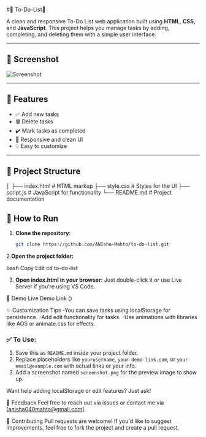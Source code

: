 #📝 To-Do-List📝

A clean and responsive To-Do List web application built using **HTML**, **CSS**, and **JavaScript**. This project helps you manage tasks by adding, completing, and deleting them with a simple user interface.

---

## 📸 Screenshot

![Screenshot](screenshot.png)

---

## 🚀 Features

- ✅ Add new tasks
- 🗑️ Delete tasks
- ✔️ Mark tasks as completed
- 🎨 Responsive and clean UI
- 💡 Easy to customize

---

## 📁 Project Structure
│
├── index.html # HTML markup
├── style.css # Styles for the UI
├── script.js # JavaScript for functionality
└── README.md # Project documentation

## 🔧 How to Run

1. **Clone the repository:**
   ```bash
   git clone https://github.com/ANIsha-Mahto/to-do-list.git

2.**Open the project folder:**

bash
Copy
Edit
cd to-do-list

3. **Open index.html in your browser:**
Just double-click it or use Live Server if you're using VS Code.


🌟 Demo
Live Demo Link ()


✨ Customization Tips
      -You can save tasks using localStorage for persistence.
      -Add edit functionality for tasks.
      -Use animations with libraries like AOS or animate.css for effects.


### ✅ To Use:

1. Save this as `README.md` inside your project folder.
2. Replace placeholders like `yourusername`, `your-demo-link.com`, or `your-email@example.com` with actual links or your info.
3. Add a screenshot named `screenshot.png` for the preview image to show up.

Want help adding localStorage or edit features? Just ask!


💬 Feedback
Feel free to reach out via issues or contact me via [anisha040mahto@gmail.com].


🙌 Contributing
Pull requests are welcome! If you'd like to suggest improvements, feel free to fork the project and create a pull request.

